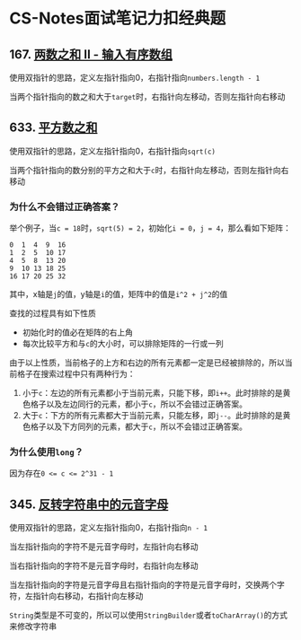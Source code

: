 # CS-Notes面试笔记力扣经典题

## 167. [两数之和 II - 输入有序数组](https://leetcode-cn.com/problems/two-sum-ii-input-array-is-sorted/)

使用双指针的思路，定义左指针指向0，右指针指向`numbers.length - 1`

当两个指针指向的数之和大于`target`时，右指针向左移动，否则左指针向右移动

## 633. [平方数之和](https://leetcode-cn.com/problems/sum-of-square-numbers/)

使用双指针的思路，定义左指针指向0，右指针指向`sqrt(c)`

当两个指针指向的数分别的平方之和大于`c`时，右指针向左移动，否则左指针向右移动

### 为什么不会错过正确答案？

举个例子，当`c = 18`时，`sqrt(5) = 2`，初始化`i = 0`，`j = 4`，那么看如下矩阵：

```
0  1  4  9  16
1  2  5  10 17
4  5  8  13 20
9  10 13 18 25
16 17 20 25 32
```

其中，x轴是`j`的值，y轴是`i`的值，矩阵中的值是`i^2 + j^2`的值

查找的过程具有如下性质

- 初始化时的值必在矩阵的右上角
- 每次比较平方和与`c`的大小时，可以排除矩阵的一行或一列

由于以上性质，当前格子的上方和右边的所有元素都一定是已经被排除的，所以当前格子在搜索过程中只有两种行为：

1. 小于`c`：左边的所有元素都小于当前元素，只能下移，即`i++`。此时排除的是黄色格子以及左边同行的元素，都小于`c`，所以不会错过正确答案。
2. 大于`c`：下方的所有元素都大于当前元素，只能左移，即`j--`。此时排除的是黄色格子以及下方同列的元素，都大于`c`，所以不会错过正确答案。

### 为什么使用`long`？

因为存在`0 <= c <= 2^31 - 1`

## 345. [反转字符串中的元音字母](https://leetcode-cn.com/problems/reverse-vowels-of-a-string/)

使用双指针的思路，定义左指针指向0，右指针指向`n - 1`

当左指针指向的字符不是元音字母时，左指针向右移动

当右指针指向的字符不是元音字母时，右指针向左移动

当左指针指向的字符是元音字母且右指针指向的字符是元音字母时，交换两个字符，左指针向右移动，右指针向左移动

`String`类型是不可变的，所以可以使用`StringBuilder`或者`toCharArray()`的方式来修改字符串